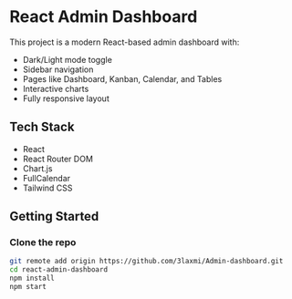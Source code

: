 # React Admin Dashboard

This project is a modern React-based admin dashboard with:

- Dark/Light mode toggle
- Sidebar navigation
- Pages like Dashboard, Kanban, Calendar, and Tables
- Interactive charts
- Fully responsive layout

## Tech Stack

- React
- React Router DOM
- Chart.js
- FullCalendar
- Tailwind CSS

## Getting Started

### Clone the repo

```bash
git remote add origin https://github.com/3laxmi/Admin-dashboard.git
cd react-admin-dashboard
npm install
npm start
